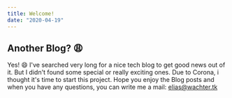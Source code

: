 ```yaml
---
title: Welcome!
date: "2020-04-19"
---
```


## Another Blog? 😩

Yes! 😄 
I've searched very long for a nice tech blog
to get good news out of it.
But I didn't found some special 
or really exciting ones.
Due to Corona,
i thought it's time to start this project.
Hope you enjoy the Blog posts
and when you have any questions,
you can write me a mail:
elias@wachter.tk

